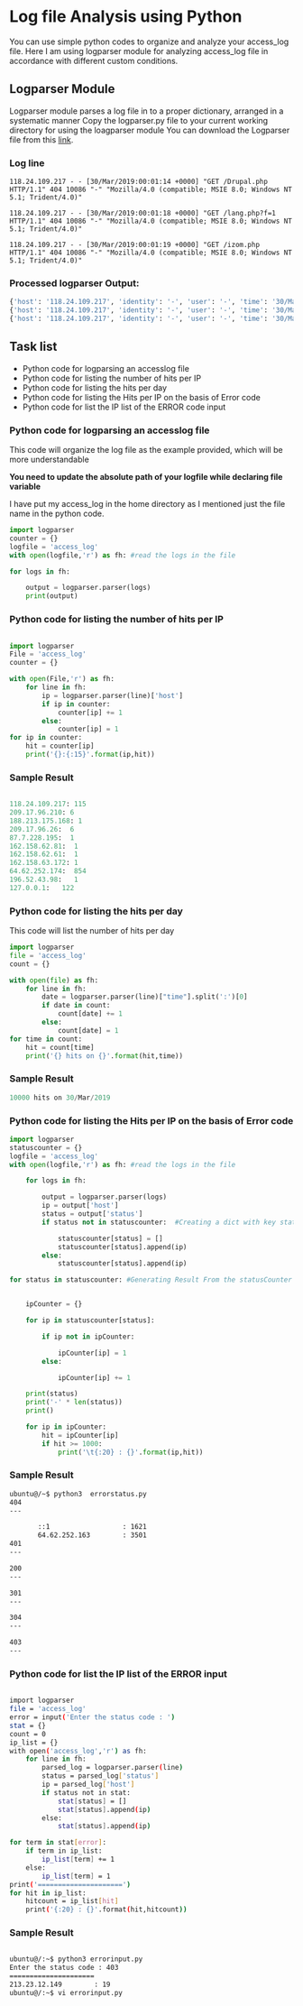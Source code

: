#  Log file Analysis using Python

 You can use simple python codes to organize and analyze your access_log file.
 Here I am using logparser module for analyzing access_log file in accordance with different custom conditions.
 
 ## Logparser Module
 
 Logparser module parses a log file in to a proper dictionary, arranged in a systematic manner
Copy the logparser.py file to your current working directory for using the loagparser module
You can download the Logparser file from this [link](https://github.com/Syamlal-M/Access-log-Analysis/blob/master/logparser.py).

### Log line

```
118.24.109.217 - - [30/Mar/2019:00:01:14 +0000] "GET /Drupal.php HTTP/1.1" 404 10086 "-" "Mozilla/4.0 (compatible; MSIE 8.0; Windows NT 5.1; Trident/4.0)"

118.24.109.217 - - [30/Mar/2019:00:01:18 +0000] "GET /lang.php?f=1 HTTP/1.1" 404 10086 "-" "Mozilla/4.0 (compatible; MSIE 8.0; Windows NT 5.1; Trident/4.0)"

118.24.109.217 - - [30/Mar/2019:00:01:19 +0000] "GET /izom.php HTTP/1.1" 404 10086 "-" "Mozilla/4.0 (compatible; MSIE 8.0; Windows NT 5.1; Trident/4.0)"
```

### Processed logparser Output:

 ```bash
 {'host': '118.24.109.217', 'identity': '-', 'user': '-', 'time': '30/Mar/2019:00:01:14 +0000', 'request': 'GET /Drupal.php HTTP/1.1', 'status': '404', 'size': '10086', 'referer': '-', 'agent': 'Mozilla/4.0 (compatible; MSIE 8.0; Windows NT 5.1; Trident/4.0)'}
{'host': '118.24.109.217', 'identity': '-', 'user': '-', 'time': '30/Mar/2019:00:01:18 +0000', 'request': 'GET /lang.php?f=1 HTTP/1.1', 'status': '404', 'size': '10086', 'referer': '-', 'agent': 'Mozilla/4.0 (compatible; MSIE 8.0; Windows NT 5.1; Trident/4.0)'}
{'host': '118.24.109.217', 'identity': '-', 'user': '-', 'time': '30/Mar/2019:00:01:19 +0000', 'request': 'GET /izom.php HTTP/1.1', 'status': '404', 'size': '10086', 'referer': '-', 'agent': 'Mozilla/4.0 (compatible; MSIE 8.0; Windows NT 5.1; Trident/4.0)'}
```
## Task list

- Python code for logparsing an accesslog file
- Python code for listing the number of hits per IP
- Python code for listing the hits per day
- Python code for listing the Hits per IP on the basis of Error code
- Python code for list the IP list of the ERROR code input

### Python code for logparsing an accesslog file
   
   This code will organize the log file as the example provided, which will be more understandable
    
  **You need to update the absolute path of your logfile while declaring file variable**
 
 I have put my access_log in the home directory as I mentioned just the file name in the python code.
  ```python
import logparser
counter = {}
logfile = 'access_log'
with open(logfile,'r') as fh: #read the logs in the file

  for logs in fh:

      output = logparser.parser(logs)
      print(output)
 ```
 
### Python code for listing the number of hits per IP

```Python

import logparser
File = 'access_log'
counter = {}

with open(File,'r') as fh:
    for line in fh:
        ip = logparser.parser(line)['host']
        if ip in counter:
            counter[ip] += 1
        else:
            counter[ip] = 1
for ip in counter:
    hit = counter[ip]
    print('{}:{:15}'.format(ip,hit))
```

###  Sample Result
   ```python
   
   118.24.109.217: 115
209.17.96.210: 6
188.213.175.168: 1
209.17.96.26:  6
87.7.228.195:  1
162.158.62.81:  1
162.158.62.61:  1
162.158.63.172: 1
64.62.252.174:  854
196.52.43.98:   1
127.0.0.1:   122
```
### Python code for listing the hits per day
    
   This code will list the number of hits per day
   
```python
import logparser
file = 'access_log'
count = {}

with open(file) as fh:
    for line in fh:
        date = logparser.parser(line)["time"].split(':')[0]
        if date in count:
            count[date] += 1
        else:
            count[date] = 1
for time in count:
    hit = count[time]
    print('{} hits on {}'.format(hit,time))
```

### Sample Result
    
```python
10000 hits on 30/Mar/2019
```

### Python code for listing the Hits per IP on the basis of Error code

```python
import logparser
statuscounter = {}
logfile = 'access_log'
with open(logfile,'r') as fh: #read the logs in the file

    for logs in fh:

        output = logparser.parser(logs)
        ip = output['host']
        status = output['status']
        if status not in statuscounter:  #Creating a dict with key status and value IP addresses.

            statuscounter[status] = []
            statuscounter[status].append(ip)
        else:
            statuscounter[status].append(ip)

for status in statuscounter: #Generating Result From the statusCounter


    ipCounter = {}

    for ip in statuscounter[status]:

        if ip not in ipCounter:

            ipCounter[ip] = 1
        else:

            ipCounter[ip] += 1

    print(status)
    print('-' * len(status))
    print()

    for ip in ipCounter:
        hit = ipCounter[ip]
        if hit >= 1000:
            print('\t{:20} : {}'.format(ip,hit))
```
 
 ### Sample Result
 
 ```bash
 ubuntu@/~$ python3  errorstatus.py
404
---

        ::1                  : 1621
        64.62.252.163        : 3501
401
---

200
---

301
---

304
---

403
---
```

### Python code for list the IP list of the ERROR input

```bash

import logparser
file = 'access_log'
error = input('Enter the status code : ')
stat = {}
count = 0
ip_list = {}
with open('access_log','r') as fh:
    for line in fh:
        parsed_log = logparser.parser(line)
        status = parsed_log['status']
        ip = parsed_log['host']
        if status not in stat:
            stat[status] = []
            stat[status].append(ip)
        else:
            stat[status].append(ip)

for term in stat[error]:
    if term in ip_list:
        ip_list[term] += 1
    else:
        ip_list[term] = 1
print('=====================')
for hit in ip_list:
    hitcount = ip_list[hit]
    print('{:20} : {}'.format(hit,hitcount))
```

### Sample Result

```bash

ubuntu@/:~$ python3 errorinput.py
Enter the status code : 403
=====================
213.23.12.149        : 19
ubuntu@/:~$ vi errorinput.py
```

